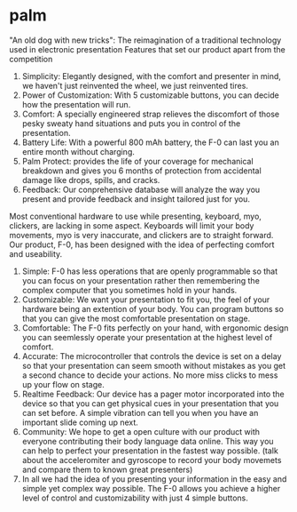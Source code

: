 # palm
"An old dog with new tricks": 
The reimagination of a traditional technology used in electronic presentation
Features that set our product apart from the competition<br/>
<ol>
<li>Simplicity: Elegantly designed, with the comfort and presenter in mind, we haven't just reinvented the wheel, we just reinvented tires.</li>
<li>Power of Customization: With 5 customizable buttons, you can decide how the presentation will run.</li>
<li>Comfort: A specially engineered strap relieves the discomfort of those pesky sweaty hand situations and puts you in control of the presentation.</li>
<li>Battery Life: With a powerful 800 mAh battery, the F-0 can last you an entire month without charging.</li>
<li>Palm Protect:  provides the life of your coverage for mechanical breakdown and gives you 6 months of protection from accidental damage like drops, spills, and cracks.</li>
<li>Feedback: Our conprehensive database will analyze the way you present and provide feedback and insight tailored just for you.</li>
</ol>

Most conventional hardware to use while presenting, keyboard, myo, clickers, are lacking in some aspect. Keyboards will limit your body movements, myo is very inaccurate, and clickers are to straight forward. Our product, F-0, has been designed with the idea of perfecting comfort and useability.

1. Simple: F-0 has less operations that are openly programmable so that you can focus on your presentation rather then remembering the complex computer that you sometimes hold in your hands.
2. Customizable: We want your presentation to fit you, the feel of your hardware being an extention of your body. You can program buttons so that you can give the most comfortable presentation on stage.
3. Comfortable: The F-0 fits perfectly on your hand, with ergonomic design you can seemlessly operate your presentation at the highest level of comfort.
4. Accurate: The microcontroller that controls the device is set on a delay so that your presentation can seem smooth without mistakes as you get a second chance to decide your actions. No more miss clicks to mess up your flow on stage.
5. Realtime Feedback: Our device has a pager motor incorporated into the device so that you can get physical cues in your presentation that you can set before. A simple vibration can tell you when you have an important slide coming up next.
6. Community: We hope to get a open culture with our product with everyone contributing their body language data online. This way you can help to perfect your presentation in the fastest way possible. (talk about the acceleromiter and gyroscope to record your body movemets and compare them to known great presenters)
7. In all we had the idea of you presenting your information in the easy and simple yet complex way possible. The F-0 allows you achieve a higher level of control and customizability with just 4 simple buttons.
